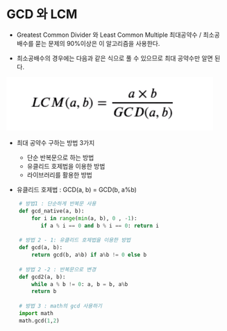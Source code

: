 # GCD 와 LCM

- Greatest Common Divider 와 Least Common Multiple
  최대공약수 / 최소공배수를 묻는 문제의 90%이상은 이 알고리즘을 사용한다.

- 최소공배수의 경우에는 다음과 같은 식으로 풀 수 있으므로 최대 공약수만 알면 된다.

![](./GCD.png)

- 최대 공약수 구하는 방법 3가지
  - 단순 반복문으로 하는 방법
  - 유클리드 호제법을 이용한 방법
  - 라이브러리를 활용한 방법
  
- 유클리드 호제법 : GCD(a, b) = GCD(b, a%b)

```python
    # 방법1 : 단순하게 반복문 사용
    def gcd_native(a, b):
        for i in range(min(a, b), 0 , -1):
           if a % i == 0 and b % i == 0: return i

    # 방법 2 - 1: 유클리드 호제법을 이용한 방법
    def gcd(a, b):
        return gcd(b, a%b) if a%b != 0 else b
    
    # 방법 2 -2 : 반복문으로 변경
    def gcd2(a, b):
        while a % b != 0: a, b = b, a%b
        return b
    
    # 방법 3 : math의 gcd 사용하기
    import math
    math.gcd(1,2)
```